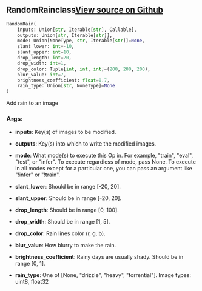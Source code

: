 ## RandomRain<span class="tag">class</span><a class="sourcelink" href=https://github.com/fastestimator/fastestimator/blob/r1.0/fastestimator/op/numpyop/univariate/random_rain.py/#L22-L67>View source on Github</a>
```python
RandomRain(
	inputs: Union[str, Iterable[str], Callable],
	outputs: Union[str, Iterable[str]],
	mode: Union[NoneType, str, Iterable[str]]=None,
	slant_lower: int=-10,
	slant_upper: int=10,
	drop_length: int=20,
	drop_width: int=1,
	drop_color: Tuple[int, int, int]=(200, 200, 200),
	blur_value: int=7,
	brightness_coefficient: float=0.7,
	rain_type: Union[str, NoneType]=None
)
```
Add rain to an image


<h3>Args:</h3>


* **inputs**: Key(s) of images to be modified.

* **outputs**: Key(s) into which to write the modified images.

* **mode**: What mode(s) to execute this Op in. For example, "train", "eval", "test", or "infer". To execute regardless of mode, pass None. To execute in all modes except for a particular one, you can pass an argument like "!infer" or "!train".

* **slant_lower**: Should be in range [-20, 20].

* **slant_upper**: Should be in range [-20, 20].

* **drop_length**: Should be in range [0, 100].

* **drop_width**: Should be in range [1, 5].

* **drop_color**: Rain lines color (r, g, b).

* **blur_value**: How blurry to make the rain.

* **brightness_coefficient**: Rainy days are usually shady. Should be in range [0, 1].

* **rain_type**: One of [None, "drizzle", "heavy", "torrential"]. Image types: uint8, float32

